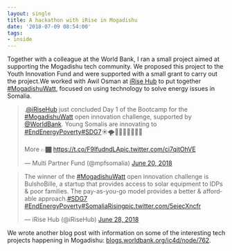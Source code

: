 ```yaml
---
layout: single
title: A hackathon with iRise in Mogadishu
date: '2018-07-09 08:54:00'
tags:
- inside
---
```


Together with a colleague at the World Bank, I ran a small project aimed at supporting the Mogadishu tech community. We proposed this project to the Youth Innovation Fund and were supported with a small grant to carry out the project.We worked with Awil Osman at [iRise Hub](http://irisehub.so/) to put together [#MogadishuWatt](https://twitter.com/hashtag/MogadishuWatt), focused on using technology to solve energy issues in Somalia.

<blockquote class="twitter-tweet">
    <p lang="en" dir="ltr">.<a href="https://twitter.com/iRiseHub?ref_src=twsrc%5Etfw">@iRiseHub</a> just concluded Day 1 of the Bootcamp for the <a href="https://twitter.com/hashtag/MogadishuWatt?src=hash&amp;ref_src=twsrc%5Etfw">#MogadishuWatt</a> open innovation challenge, supported by <a href="https://twitter.com/WorldBank?ref_src=twsrc%5Etfw">@WorldBank</a>. Young Somalis are innovating to <a href="https://twitter.com/hashtag/EndEnergyPoverty?src=hash&amp;ref_src=twsrc%5Etfw">#EndEnergyPoverty</a><a href="https://twitter.com/hashtag/SDG7?src=hash&amp;ref_src=twsrc%5Etfw">#SDG7</a>☀️🌪🔭👩🏾‍🔧👨🏾‍🔬<br><br>More 👉🏿 <a href="https://t.co/F9IfudndLA">https://t.co/F9IfudndLA</a><a href="https://t.co/ci7qitOhVE">pic.twitter.com/ci7qitOhVE</a></p>— Multi Partner Fund (@mpfsomalia) <a href="https://twitter.com/mpfsomalia/status/1009440875951394821?ref_src=twsrc%5Etfw">June 20, 2018</a>
</blockquote>

<blockquote class="twitter-tweet">
    <p lang="en" dir="ltr">The winner of the <a href="https://twitter.com/hashtag/MogadishuWatt?src=hash&amp;ref_src=twsrc%5Etfw">#MogadishuWatt</a> open innovation challenge is BulshoBille, a startup that provides access to solar equipment to IDPs &amp; poor families. The pay-as-you-go model provides a better &amp; affordable approach.<a href="https://twitter.com/hashtag/SDG7?src=hash&amp;ref_src=twsrc%5Etfw">#SDG7</a> <a href="https://twitter.com/hashtag/EndEnergyPoverty?src=hash&amp;ref_src=twsrc%5Etfw">#EndEnergyPoverty</a><a href="https://twitter.com/hashtag/SomaliaRising?src=hash&amp;ref_src=twsrc%5Etfw">#SomaliaRising</a><a href="https://t.co/5eiecXncfr">pic.twitter.com/5eiecXncfr</a></p>— iRise Hub (@iRiseHub) <a href="https://twitter.com/iRiseHub/status/1012368927542927361?ref_src=twsrc%5Etfw">June 28, 2018</a>
</blockquote>

We wrote another blog post with information on some of the interesting tech projects happening in Mogadishu: [blogs.worldbank.org/ic4d/node/762](http://blogs.worldbank.org/ic4d/node/762).